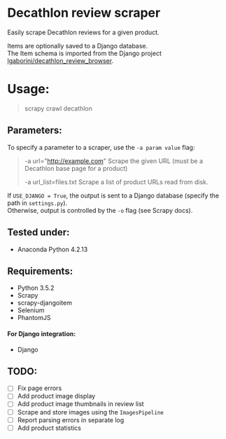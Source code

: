 # Decathlon review scraper

Easily scrape Decathlon reviews for a given product.

Items are optionally saved to a Django database.   
The Item schema is imported from the Django project [lgaborini/decathlon_review_browser](../../../../lgaborini/decathlon_review_browser).

# Usage:
> scrapy crawl decathlon

## Parameters:
To specify a parameter to a scraper, use the `-a param value` flag:
> -a url="http://example.com"
>   Scrape the given URL (must be a Decathlon base page for a product)
>   
> -a url_list=files.txt
>   Scrape a list of product URLs read from disk.

If `USE_DJANGO = True`, the output is sent to a Django database (specify the path in `settings.py`).   
Otherwise, output is controlled by the `-o` flag (see Scrapy docs).

## Tested under:
* Anaconda Python 4.2.13

## Requirements:
* Python 3.5.2
* Scrapy
* scrapy-djangoitem
* Selenium
* PhantomJS

#### For Django integration:
* Django

## TODO:

- [ ] Fix page errors
- [ ] Add product image display
- [ ] Add product image thumbnails in review list
- [ ] Scrape and store images using the `ImagesPipeline`
- [ ] Report parsing errors in separate log
- [ ] Add product statistics
